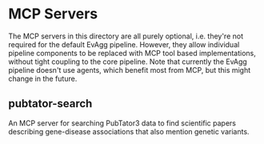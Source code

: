 # MCP Servers

The MCP servers in this directory are all purely optional, i.e. they're not required for the default EvAgg pipeline.
However, they allow individual pipeline components to be replaced with MCP tool based implementations, without tight coupling to the core pipeline.
Note that currently the EvAgg pipeline doesn't use agents, which benefit most from MCP, but this might change in the future.

## pubtator-search

An MCP server for searching PubTator3 data to find scientific papers describing gene-disease associations that also mention genetic variants.

